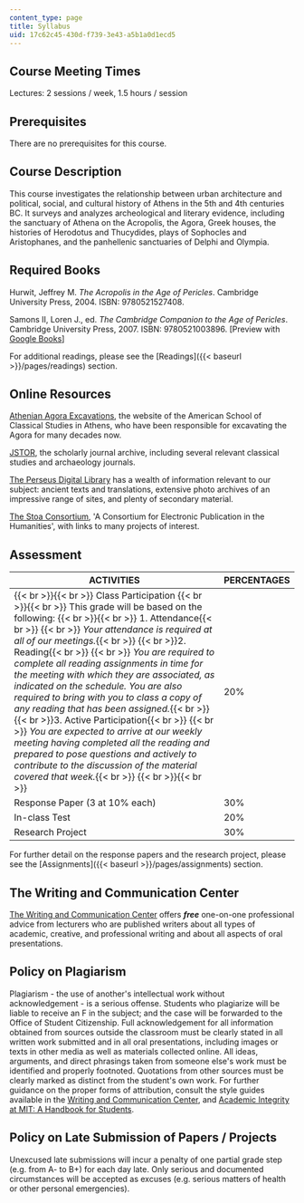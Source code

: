 ```yaml
---
content_type: page
title: Syllabus
uid: 17c62c45-430d-f739-3e43-a5b1a0d1ecd5
---
```


Course Meeting Times
--------------------

Lectures: 2 sessions / week, 1.5 hours / session

Prerequisites
-------------

There are no prerequisites for this course.

Course Description
------------------

This course investigates the relationship between urban architecture and political, social, and cultural history of Athens in the 5th and 4th centuries BC. It surveys and analyzes archeological and literary evidence, including the sanctuary of Athena on the Acropolis, the Agora, Greek houses, the histories of Herodotus and Thucydides, plays of Sophocles and Aristophanes, and the panhellenic sanctuaries of Delphi and Olympia.

Required Books
--------------

Hurwit, Jeffrey M. _The Acropolis in the Age of Pericles_. Cambridge University Press, 2004. ISBN: 9780521527408.

Samons II, Loren J., ed. _The Cambridge Companion to the Age of Pericles_. Cambridge University Press, 2007. ISBN: 9780521003896. \[Preview with [Google Books](http://books.google.com/books?id=QAePyZ_Z1WkC&pg=PAfrontcover)\]

For additional readings, please see the [Readings]({{< baseurl >}}/pages/readings) section.

Online Resources
----------------

[Athenian Agora Excavations](http://www.agathe.gr/), the website of the American School of Classical Studies in Athens, who have been responsible for excavating the Agora for many decades now.

[JSTOR](http://www.jstor.org/), the scholarly journal archive, including several relevant classical studies and archaeology journals.

[The Perseus Digital Library](http://www.perseus.tufts.edu/) has a wealth of information relevant to our subject: ancient texts and translations, extensive photo archives of an impressive range of sites, and plenty of secondary material.

[The Stoa Consortium](http://www.stoa.org/), 'A Consortium for Electronic Publication in the Humanities', with links to many projects of interest.

Assessment
----------

| ACTIVITIES | PERCENTAGES |
| --- | --- |
|  {{< br >}}{{< br >}} Class Participation {{< br >}}{{< br >}} This grade will be based on the following: {{< br >}}{{< br >}} 1.  Attendance{{< br >}}    {{< br >}}    _Your attendance is required at all of our meetings._{{< br >}}    {{< br >}}2.  Reading{{< br >}}    {{< br >}}    _You are required to complete all reading assignments in time for the meeting with which they are associated, as indicated on the schedule. You are also required to bring with you to class a copy of any reading that has been assigned._{{< br >}}    {{< br >}}3.  Active Participation{{< br >}}    {{< br >}}    _You are expected to arrive at our weekly meeting having completed all the reading and prepared to pose questions and actively to contribute to the discussion of the material covered that week._{{< br >}}     {{< br >}}{{< br >}}  | 20% |
| Response Paper (3 at 10% each) | 30% |
| In-class Test | 20% |
| Research Project | 30% 

For further detail on the response papers and the research project, please see the [Assignments]({{< baseurl >}}/pages/assignments) section.

The Writing and Communication Center
------------------------------------

[The Writing and Communication Center](http://cmsw.mit.edu/writing-and-communication-center/) offers **_free_** one-on-one professional advice from lecturers who are published writers about all types of academic, creative, and professional writing and about all aspects of oral presentations.

Policy on Plagiarism
--------------------

Plagiarism - the use of another's intellectual work without acknowledgement - is a serious offense. Students who plagiarize will be liable to receive an F in the subject; and the case will be forwarded to the Office of Student Citizenship. Full acknowledgement for all information obtained from sources outside the classroom must be clearly stated in all written work submitted and in all oral presentations, including images or texts in other media as well as materials collected online. All ideas, arguments, and direct phrasings taken from someone else's work must be identified and properly footnoted. Quotations from other sources must be clearly marked as distinct from the student's own work. For further guidance on the proper forms of attribution, consult the style guides available in the [Writing and Communication Center](http://cmsw.mit.edu/writing-and-communication-center/), and [Academic Integrity at MIT: A Handbook for Students](http://integrity.mit.edu/).

Policy on Late Submission of Papers / Projects
----------------------------------------------

Unexcused late submissions will incur a penalty of one partial grade step (e.g. from A- to B+) for each day late. Only serious and documented circumstances will be accepted as excuses (e.g. serious matters of health or other personal emergencies).
